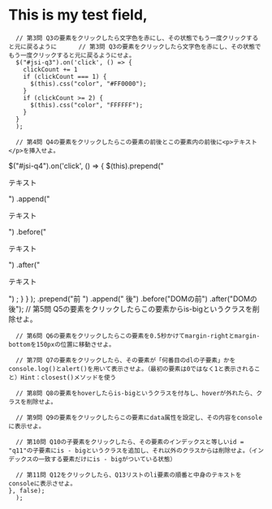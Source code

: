 # This is my test field,

      // 第3問 Q3の要素をクリックしたら文字色を赤にし、その状態でもう一度クリックすると元に戻るように      // 第3問 Q3の要素をクリックしたら文字色を赤にし、その状態でもう一度クリックすると元に戻るようにせよ。
      $("#jsi-q3").on('click', () => {
        clickCount += 1
        if (clickCount === 1) {
          $(this).css("color", "#FF0000");
        }
        if (clickCount >= 2) {
          $(this).css("color", "FFFFFF");
        }
      }
      );

      // 第4問 Q4の要素をクリックしたらこの要素の前後とこの要素内の前後に<p>テキスト</p>を挿入せよ。
   $("#jsi-q4").on('click', () => {
             $(this).prepend("<p>テキスト</p>")
   .append("<p>テキスト</p>")
   .before("<p>テキスト</p>")
   .after("<p>テキスト</p>")
;
        }
      }
      );
.prepend("前  ")
           .append("  後")
           .before("DOMの前")
           .after("DOMの後");
      // 第5問 Q5の要素をクリックしたらこの要素からis-bigというクラスを削除せよ。

      // 第6問 Q6の要素をクリックしたらこの要素を0.5秒かけてmargin-rightとmargin-bottomを150pxの位置に移動させよ。

      // 第7問 Q7の要素をクリックしたら、その要素が「何番目のdlの子要素」かをconsole.log()とalert()を用いて表示させよ。（最初の要素は0ではなく1と表示されること）Hint：closest()メソッドを使う

      // 第8問 Q8の要素をhoverしたらis-bigというクラスを付与し、hoverが外れたら、クラスを削除せよ。

      // 第9問 Q9の要素をクリックしたらこの要素にdata属性を設定し、その内容をconsoleに表示せよ。

      // 第10問 Q10の子要素をクリックしたら、その要素のインデックスと等しいid = "q11"の子要素にis - bigというクラスを追加し、それ以外のクラスからは削除せよ。（インデックスの一致する要素だけにis - bigがついている状態）

      // 第11問 Q12をクリックしたら、Q13リストのli要素の順番と中身のテキストをconsoleに表示させよ。
    }, false);
      );

